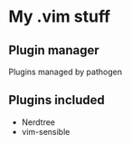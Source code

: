 # My .vim stuff

## Plugin manager
Plugins managed by pathogen

## Plugins included
* Nerdtree
* vim-sensible


